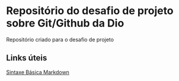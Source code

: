 # Repositório do desafio de projeto sobre Git/Github da Dio
Repositório criado para o desafio de projeto

## Links úteis
[Sintaxe Básica Markdown](https://www.markdownguide.org/)
